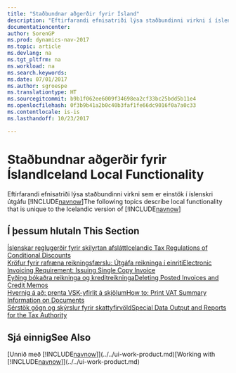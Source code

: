 ```yaml
---
title: "Staðbundnar aðgerðir fyrir Ísland"
description: "Eftirfarandi efnisatriði lýsa staðbundinni virkni í íslenskri útgáfu [!INCLUDE[navnow](../../includes/navnow_md.md)]."
documentationcenter: 
author: SorenGP
ms.prod: dynamics-nav-2017
ms.topic: article
ms.devlang: na
ms.tgt_pltfrm: na
ms.workload: na
ms.search.keywords: 
ms.date: 07/01/2017
ms.author: sgroespe
ms.translationtype: HT
ms.sourcegitcommit: b9b1f062ee6009f34698ea2cf33bc25bdd5b11e4
ms.openlocfilehash: 0f3b9b41a2b0c40b3faf1fe66dc9016f0a7a0c33
ms.contentlocale: is-is
ms.lasthandoff: 10/23/2017

---
```

# <a name="iceland-local-functionality"></a><span data-ttu-id="81649-103">Staðbundnar aðgerðir fyrir Ísland</span><span class="sxs-lookup"><span data-stu-id="81649-103">Iceland Local Functionality</span></span>
<span data-ttu-id="81649-104">Eftirfarandi efnisatriði lýsa staðbundinni virkni sem er einstök í íslenskri útgáfu [!INCLUDE[navnow](../../includes/navnow_md.md)]</span><span class="sxs-lookup"><span data-stu-id="81649-104">The following topics describe local functionality that is unique to the Icelandic version of [!INCLUDE[navnow](../../includes/navnow_md.md)]</span></span>

## <a name="in-this-section"></a><span data-ttu-id="81649-105">Í þessum hluta</span><span class="sxs-lookup"><span data-stu-id="81649-105">In This Section</span></span>  
  [<span data-ttu-id="81649-106">Íslenskar reglugerðir fyrir skilyrtan afslátt</span><span class="sxs-lookup"><span data-stu-id="81649-106">Icelandic Tax Regulations of Conditional Discounts</span></span>](icelandic-tax-regulations-of-conditional-discounts.md)  
  [<span data-ttu-id="81649-107">Kröfur fyrir rafræna reikningsfærslu: Útgáfa reikninga í einriti</span><span class="sxs-lookup"><span data-stu-id="81649-107">Electronic Invoicing Requirement: Issuing Single Copy Invoice</span></span>](electronic-invoicing-requirement-issuing-single-copy-invoice.md)  
  [<span data-ttu-id="81649-108">Eyðing bókaðra reikninga og kreditreikninga</span><span class="sxs-lookup"><span data-stu-id="81649-108">Deleting Posted Invoices and Credit Memos</span></span>](deleting-posted-invoices-and-credit-memos.md)  
  [<span data-ttu-id="81649-109">Hvernig á að: prenta VSK-yfirlit á skjölum</span><span class="sxs-lookup"><span data-stu-id="81649-109">How to: Print VAT Summary Information on Documents</span></span>](how-to-print-vat-summary-information-on-documents.md)  
 [<span data-ttu-id="81649-110">Sérstök gögn og skýrslur fyrir skattyfirvöld</span><span class="sxs-lookup"><span data-stu-id="81649-110">Special Data Output and Reports for the Tax Authority</span></span>](special-data-output-and-reports-for-the-tax-authority.md)  

## <a name="see-also"></a><span data-ttu-id="81649-111">Sjá einnig</span><span class="sxs-lookup"><span data-stu-id="81649-111">See Also</span></span>
<span data-ttu-id="81649-112">[Unnið með [!INCLUDE[navnow](../../includes/navnow_md.md)]](../../ui-work-product.md)</span><span class="sxs-lookup"><span data-stu-id="81649-112">[Working with [!INCLUDE[navnow](../../includes/navnow_md.md)]](../../ui-work-product.md)</span></span>  

